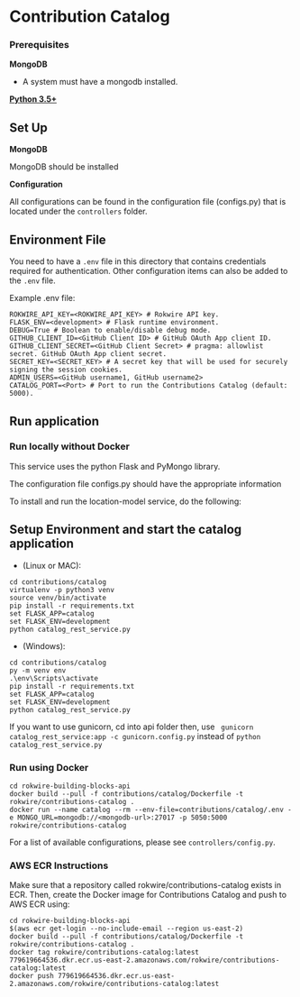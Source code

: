 # Contribution Catalog 

### Prerequisites

**MongoDB**

- A system must have a mongodb installed.

**[Python 3.5+](https://www.python.org)**


## Set Up

**MongoDB**
 
 MongoDB should be installed

**Configuration**

All configurations can be found in the configuration file (configs.py) that is located under the `controllers` folder.

## Environment File

You need to have a `.env` file in this directory that contains credentials required for authentication. 
Other configuration items can also be added to the `.env` file.

Example .env file:

```shell
ROKWIRE_API_KEY=<ROKWIRE_API_KEY> # Rokwire API key.
FLASK_ENV=<development> # Flask runtime environment.
DEBUG=True # Boolean to enable/disable debug mode.
GITHUB_CLIENT_ID=<GitHub Client ID> # GitHub OAuth App client ID.
GITHUB_CLIENT_SECRET=<GitHub Client Secret> # pragma: allowlist secret. GitHub OAuth App client secret.
SECRET_KEY=<SECRET_KEY> # A secret key that will be used for securely signing the session cookies.
ADMIN_USERS=<GitHub username1, GitHub username2>
CATALOG_PORT=<Port> # Port to run the Contributions Catalog (default: 5000).
```

## Run application

### Run locally without Docker

This service uses the python Flask and PyMongo library.

The configuration file configs.py should have the appropriate information

To install and run the location-model service, do the following:

## Setup Environment and start the catalog application
- (Linux or MAC):
```
cd contributions/catalog
virtualenv -p python3 venv
source venv/bin/activate
pip install -r requirements.txt
set FLASK_APP=catalog
set FLASK_ENV=development
python catalog_rest_service.py
```
- (Windows):
```
cd contributions/catalog
py -m venv env
.\env\Scripts\activate
pip install -r requirements.txt
set FLASK_APP=catalog
set FLASK_ENV=development
python catalog_rest_service.py
```
If you want to use gunicorn, cd into api folder then, use ` gunicorn catalog_rest_service:app -c gunicorn.config.py` instead of `python catalog_rest_service.py`


### Run using Docker

```
cd rokwire-building-blocks-api
docker build --pull -f contributions/catalog/Dockerfile -t rokwire/contributions-catalog .
docker run --name catalog --rm --env-file=contributions/catalog/.env -e MONGO_URL=mongodb://<mongodb-url>:27017 -p 5050:5000 rokwire/contributions-catalog
```

For a list of available configurations, please see `controllers/config.py`.


### AWS ECR Instructions

Make sure that a repository called rokwire/contributions-catalog exists in ECR. Then, create the Docker image for Contributions Catalog and push to AWS ECR using:

```
cd rokwire-building-blocks-api
$(aws ecr get-login --no-include-email --region us-east-2)
docker build --pull -f contributions/catalog/Dockerfile -t rokwire/contributions-catalog .
docker tag rokwire/contributions-catalog:latest 779619664536.dkr.ecr.us-east-2.amazonaws.com/rokwire/contributions-catalog:latest
docker push 779619664536.dkr.ecr.us-east-2.amazonaws.com/rokwire/contributions-catalog:latest
```
